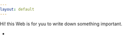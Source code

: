 ```yaml
---
layout: default
---
```



<head>
  <style>
    html {
      background: url("/assets/img/background.jpg") no-repeat center center fixed;
      -webkit-background-size: cover;
      -moz-background-size: cover;
      -o-background-size: cover;
      background-size: cover;
      height: 100%;
      margin: 0;
      padding: 0;
    }
    body {
    background: url("/assets/img/background.jpg") no-repeat center center fixed;
    -webkit-background-size: cover;
    -moz-background-size: cover;
    -o-background-size: cover;
    background-size: cover;
    height: 100%;
    margin: 0;
    padding: 0;
  
}
  </style>
</head>


  <!--background-attachment: scroll; -->


<div class="lead pretty-links">


  Hi! this Web is for yuu to write down something important. 




































































































































































































*
</div>
